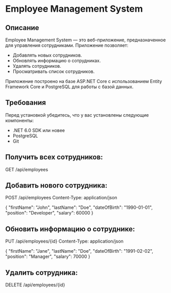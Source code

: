 # Employee Management System

## Описание
Employee Management System — это веб-приложение, предназначенное для управления сотрудниками. Приложение позволяет:
- Добавлять новых сотрудников.
- Обновлять информацию о сотрудниках.
- Удалять сотрудников.
- Просматривать список сотрудников.

Приложение построено на базе ASP.NET Core с использованием Entity Framework Core и PostgreSQL для работы с базой данных.

## Требования
Перед установкой убедитесь, что у вас установлены следующие компоненты:
- .NET 6.0 SDK или новее
- PostgreSQL
- Git

## Получить всех сотрудников:
GET /api/employees

## Добавить нового сотрудника:
POST /api/employees
Content-Type: application/json

{
"firstName": "John",
"lastName": "Doe",
"dateOfBirth": "1990-01-01",
"position": "Developer",
"salary": 60000
}

## Обновить информацию о сотруднике:
PUT /api/employees/{id}
Content-Type: application/json

{
"firstName": "Jane",
"lastName": "Doe",
"dateOfBirth": "1991-02-02",
"position": "Manager",
"salary": 70000
}

## Удалить сотрудника:
DELETE /api/employees/{id}